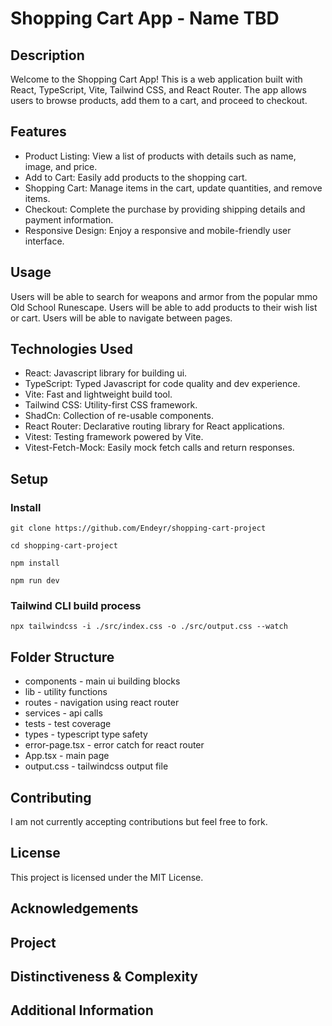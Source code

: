 # Shopping Cart App - Name TBD

## Description

Welcome to the Shopping Cart App! This is a web application built with React, TypeScript, Vite, Tailwind CSS, and React Router. The app allows users to browse products, add them to a cart, and proceed to checkout.

## Features

- Product Listing: View a list of products with details such as name, image, and price.
- Add to Cart: Easily add products to the shopping cart.
- Shopping Cart: Manage items in the cart, update quantities, and remove items.
- Checkout: Complete the purchase by providing shipping details and payment information.
- Responsive Design: Enjoy a responsive and mobile-friendly user interface.

## Usage

Users will be able to search for weapons and armor from the popular mmo Old School Runescape. Users will be able to add products to their wish list or cart. Users will be able to navigate between pages.

## Technologies Used

- React: Javascript library for building ui.
- TypeScript: Typed Javascript for code quality and dev experience.
- Vite: Fast and lightweight build tool.
- Tailwind CSS: Utility-first CSS framework.
- ShadCn: Collection of re-usable components.
- React Router: Declarative routing library for React applications.
- Vitest: Testing framework powered by Vite.
- Vitest-Fetch-Mock: Easily mock fetch calls and return responses.

## Setup

### Install

```
git clone https://github.com/Endeyr/shopping-cart-project
```

```
cd shopping-cart-project
```

```
npm install
```

```
npm run dev
```

### Tailwind CLI build process

```
npx tailwindcss -i ./src/index.css -o ./src/output.css --watch
```

## Folder Structure

- components - main ui building blocks
- lib - utility functions
- routes - navigation using react router
- services - api calls
- tests - test coverage
- types - typescript type safety
- error-page.tsx - error catch for react router
- App.tsx - main page
- output.css - tailwindcss output file

## Contributing

I am not currently accepting contributions but feel free to fork.

## License

This project is licensed under the MIT License.

## Acknowledgements

## Project

## Distinctiveness & Complexity

## Additional Information
